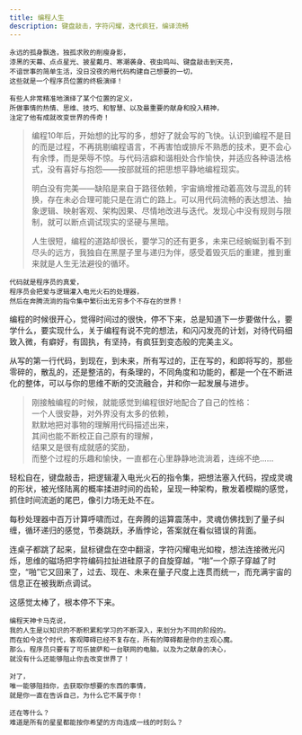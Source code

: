 ```yaml
---
title: 编程人生
description: 键盘敲击，字符闪耀，迭代疯狂，编译流畅
---
```


```
永远的孤身飘逸，独孤求败的削瘦身影，
漆黑的天幕、点点星光、披星戴月、寒潮袭身、夜虫鸣叫、键盘敲击到天亮，
不谙世事的简单生活，没日没夜的用代码构建自己想要的一切，
这些就是一个程序员位置的终极演绎！

有些人非常精准地演绎了某个位置的定义，
所做事情的热情、思维、技巧、和智慧、以及最重要的献身和投入精神，
注定了他有成就改变世界的传奇！
```

>编程10年后，开始想的比写的多，想好了就会写的飞快。认识到编程不是目的而是过程，不再挑剔编程语言，不再害怕或排斥不熟悉的技术，更不会心有余悸，而是荣辱不惊。与代码洁癖和谐相处合作愉快，并适应各种语法格式，没有喜好与抱怨——按部就班的把思想平静地编程现实。
>
>明白没有完美——缺陷是来自于路径依赖，宇宙熵增推动着高效与混乱的转换，存在未必合理可能只是在消亡的路上。可以用代码流畅的表达想法、抽象逻辑、映射客观、架构因果、尽情地改进与迭代。发现心中没有规则与限制，就可以断点调试现实的坚硬与黑暗。
>
>人生很短，编程的道路却很长，要学习的还有更多，未来已经蜿蜒到看不到尽头的远方，我独自在黑屋子里与递归为伴，感受着毁灭后的重建，推到重来就是人生无法避役的循环。

```
代码就是程序员的真爱，
程序员会把爱与逻辑灌入电光火石的处理器，
然后在奔腾流淌的指令集中繁衍出无穷多个不存在的世界！
```

编程的时候很开心，觉得时间过的很快，停不下来，总是知道下一步要做什么，要学什么，要实现什么，关于编程有说不完的想法，和闪闪发亮的计划，对待代码细致入微，有癖好，有固执，有坚持，有疯狂到变态般的完美主义。	

从写的第一行代码，到现在，到未来，所有写过的，正在写的，和即将写的，那些零碎的，散乱的，还是整洁的，有条理的，不同角度和功能的，都是一个在不断进化的整体，可以与你的思维不断的交流融合，并和你一起发展与进步。	

>刚接触编程的时候，就能感觉到编程很好地配合了自己的性格：  
>一个人很安静，对外界没有太多的依赖，  
>默默地把对事物的理解用代码描述出来，  
>其间也能不断校正自己原有的理解，  
>结果又是很有成就感的奖励，  
>而整个过程的乐趣和愉快，一直都在心里静静地流淌着，连绵不绝……

轻松自在，键盘敲击，把逻辑灌入电光火石的指令集，把想法塞入代码，捏成灵魂的形状，被光怪陆离的概率揉进时间的齿轮，呈现一种架构，散发着模糊的感觉，抓住时间流逝的尾巴，像引力场无处不在。

每秒处理器中百万计算呼啸而过，在奔腾的运算震荡中，灵魂仿佛找到了量子纠缠，循环递归的感觉，节奏跳跃，矛盾悖论，答案就在看似错误的背面。

连桌子都跳了起来，鼠标键盘在空中翻滚，字符闪耀电光如梭，想法连接微光闪烁，思维的磁场把字符编码拉扯进硅原子的自旋穿越，“啪”一个原子穿越了时空，“啪”它又回来了，过去、现在、未来在量子尺度上连贯而统一，而充满宇宙的信息正在被我断点调试。

这感觉太棒了，根本停不下来。 

```	
编程天神卡马克说，	
我的人生是以知识的不断积累和学习的不断深入，来划分为不同的阶段的。	
而在如今这个时代，客观障碍已经不复存在，所有的障碍都是你的主观心魔。	
那么，程序员只要有了可乐披萨和一台联网的电脑，以及为之献身的决心，	
就没有什么还能够阻止你去改变世界了！

对了，	
唯一能够阻挡你，去获取你想要的东西的事情，	
就是你一直在告诉自己，为什么它不属于你！

还在等什么？	
难道是所有的星星都能按你希望的方向连成一线的时刻么？	
```
